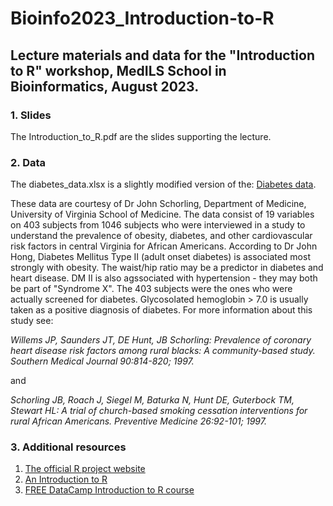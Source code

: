 # Bioinfo2023_Introduction-to-R
## Lecture materials and data for the "Introduction to R" workshop, MedILS School in Bioinformatics, August 2023.

### 1. Slides
The Introduction_to_R.pdf are the slides supporting the lecture.

### 2. Data
The diabetes_data.xlsx is a slightly modified version of the:
[Diabetes data](https://hbiostat.org/data/).

These data are courtesy of Dr John Schorling, Department of Medicine, University of Virginia School of Medicine.
The data consist of 19 variables on 403 subjects from 1046 subjects who were interviewed in a study to understand the prevalence of obesity, diabetes, and other cardiovascular risk factors in central Virginia for African Americans. According to Dr John Hong, Diabetes Mellitus Type II (adult onset diabetes) is associated most strongly with obesity. The waist/hip ratio may be a predictor in diabetes and heart disease. DM II is also agssociated with hypertension - they may both be part of "Syndrome X". The 403 subjects were the ones who were actually screened for diabetes. Glycosolated hemoglobin > 7.0 is usually taken as a positive diagnosis of diabetes. For more information about this study see:

*Willems JP, Saunders JT, DE Hunt, JB Schorling: Prevalence of coronary heart disease risk factors among rural blacks: A community-based study. Southern Medical Journal 90:814-820; 1997.*

and

*Schorling JB, Roach J, Siegel M, Baturka N, Hunt DE, Guterbock TM, Stewart HL: A trial of church-based smoking cessation interventions for rural African Americans. Preventive Medicine 26:92-101; 1997.*

### 3. Additional resources
1. [The official R project website](https://www.r-project.org/)
2. [An Introduction to R](https://cran.r-project.org/doc/manuals/r-release/R-intro.pdf)
3. [FREE DataCamp Introduction to R course](https://www.datacamp.com/courses/free-introduction-to-r)
